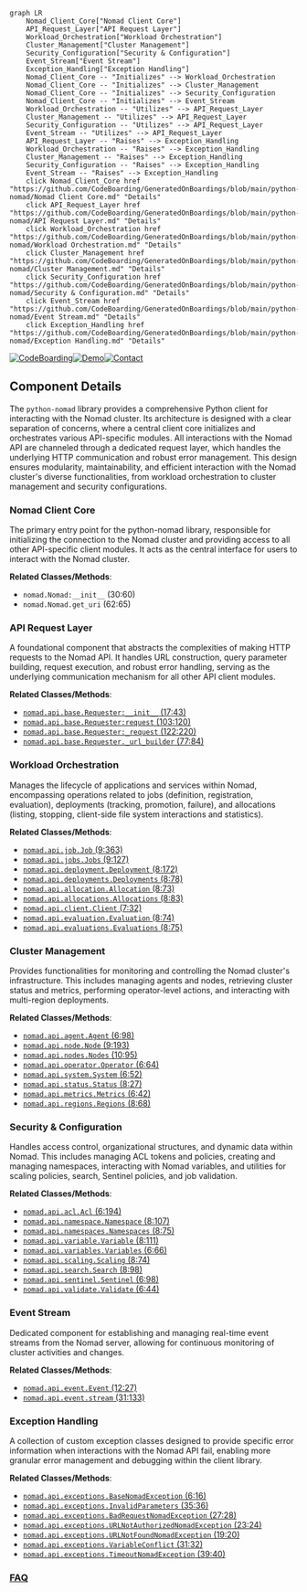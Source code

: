 ```mermaid
graph LR
    Nomad_Client_Core["Nomad Client Core"]
    API_Request_Layer["API Request Layer"]
    Workload_Orchestration["Workload Orchestration"]
    Cluster_Management["Cluster Management"]
    Security_Configuration["Security & Configuration"]
    Event_Stream["Event Stream"]
    Exception_Handling["Exception Handling"]
    Nomad_Client_Core -- "Initializes" --> Workload_Orchestration
    Nomad_Client_Core -- "Initializes" --> Cluster_Management
    Nomad_Client_Core -- "Initializes" --> Security_Configuration
    Nomad_Client_Core -- "Initializes" --> Event_Stream
    Workload_Orchestration -- "Utilizes" --> API_Request_Layer
    Cluster_Management -- "Utilizes" --> API_Request_Layer
    Security_Configuration -- "Utilizes" --> API_Request_Layer
    Event_Stream -- "Utilizes" --> API_Request_Layer
    API_Request_Layer -- "Raises" --> Exception_Handling
    Workload_Orchestration -- "Raises" --> Exception_Handling
    Cluster_Management -- "Raises" --> Exception_Handling
    Security_Configuration -- "Raises" --> Exception_Handling
    Event_Stream -- "Raises" --> Exception_Handling
    click Nomad_Client_Core href "https://github.com/CodeBoarding/GeneratedOnBoardings/blob/main/python-nomad/Nomad Client Core.md" "Details"
    click API_Request_Layer href "https://github.com/CodeBoarding/GeneratedOnBoardings/blob/main/python-nomad/API Request Layer.md" "Details"
    click Workload_Orchestration href "https://github.com/CodeBoarding/GeneratedOnBoardings/blob/main/python-nomad/Workload Orchestration.md" "Details"
    click Cluster_Management href "https://github.com/CodeBoarding/GeneratedOnBoardings/blob/main/python-nomad/Cluster Management.md" "Details"
    click Security_Configuration href "https://github.com/CodeBoarding/GeneratedOnBoardings/blob/main/python-nomad/Security & Configuration.md" "Details"
    click Event_Stream href "https://github.com/CodeBoarding/GeneratedOnBoardings/blob/main/python-nomad/Event Stream.md" "Details"
    click Exception_Handling href "https://github.com/CodeBoarding/GeneratedOnBoardings/blob/main/python-nomad/Exception Handling.md" "Details"
```
[![CodeBoarding](https://img.shields.io/badge/Generated%20by-CodeBoarding-9cf?style=flat-square)](https://github.com/CodeBoarding/GeneratedOnBoardings)[![Demo](https://img.shields.io/badge/Try%20our-Demo-blue?style=flat-square)](https://www.codeboarding.org/demo)[![Contact](https://img.shields.io/badge/Contact%20us%20-%20contact@codeboarding.org-lightgrey?style=flat-square)](mailto:contact@codeboarding.org)

## Component Details

The `python-nomad` library provides a comprehensive Python client for interacting with the Nomad cluster. Its architecture is designed with a clear separation of concerns, where a central client core initializes and orchestrates various API-specific modules. All interactions with the Nomad API are channeled through a dedicated request layer, which handles the underlying HTTP communication and robust error management. This design ensures modularity, maintainability, and efficient interaction with the Nomad cluster's diverse functionalities, from workload orchestration to cluster management and security configurations.

### Nomad Client Core
The primary entry point for the python-nomad library, responsible for initializing the connection to the Nomad cluster and providing access to all other API-specific client modules. It acts as the central interface for users to interact with the Nomad cluster.


**Related Classes/Methods**:

- `nomad.Nomad:__init__` (30:60)
- `nomad.Nomad.get_uri` (62:65)


### API Request Layer
A foundational component that abstracts the complexities of making HTTP requests to the Nomad API. It handles URL construction, query parameter building, request execution, and robust error handling, serving as the underlying communication mechanism for all other API client modules.


**Related Classes/Methods**:

- <a href="https://github.com/jrxFive/python-nomad/blob/master/nomad/api/base.py#L17-L43" target="_blank" rel="noopener noreferrer">`nomad.api.base.Requester:__init__` (17:43)</a>
- <a href="https://github.com/jrxFive/python-nomad/blob/master/nomad/api/base.py#L103-L120" target="_blank" rel="noopener noreferrer">`nomad.api.base.Requester:request` (103:120)</a>
- <a href="https://github.com/jrxFive/python-nomad/blob/master/nomad/api/base.py#L122-L220" target="_blank" rel="noopener noreferrer">`nomad.api.base.Requester:_request` (122:220)</a>
- <a href="https://github.com/jrxFive/python-nomad/blob/master/nomad/api/base.py#L77-L84" target="_blank" rel="noopener noreferrer">`nomad.api.base.Requester._url_builder` (77:84)</a>


### Workload Orchestration
Manages the lifecycle of applications and services within Nomad, encompassing operations related to jobs (definition, registration, evaluation), deployments (tracking, promotion, failure), and allocations (listing, stopping, client-side file system interactions and statistics).


**Related Classes/Methods**:

- <a href="https://github.com/jrxFive/python-nomad/blob/master/nomad/api/job.py#L9-L363" target="_blank" rel="noopener noreferrer">`nomad.api.job.Job` (9:363)</a>
- <a href="https://github.com/jrxFive/python-nomad/blob/master/nomad/api/jobs.py#L9-L127" target="_blank" rel="noopener noreferrer">`nomad.api.jobs.Jobs` (9:127)</a>
- <a href="https://github.com/jrxFive/python-nomad/blob/master/nomad/api/deployment.py#L8-L172" target="_blank" rel="noopener noreferrer">`nomad.api.deployment.Deployment` (8:172)</a>
- <a href="https://github.com/jrxFive/python-nomad/blob/master/nomad/api/deployments.py#L8-L78" target="_blank" rel="noopener noreferrer">`nomad.api.deployments.Deployments` (8:78)</a>
- <a href="https://github.com/jrxFive/python-nomad/blob/master/nomad/api/allocation.py#L8-L73" target="_blank" rel="noopener noreferrer">`nomad.api.allocation.Allocation` (8:73)</a>
- <a href="https://github.com/jrxFive/python-nomad/blob/master/nomad/api/allocations.py#L8-L83" target="_blank" rel="noopener noreferrer">`nomad.api.allocations.Allocations` (8:83)</a>
- <a href="https://github.com/jrxFive/python-nomad/blob/master/nomad/api/client.py#L7-L32" target="_blank" rel="noopener noreferrer">`nomad.api.client.Client` (7:32)</a>
- <a href="https://github.com/jrxFive/python-nomad/blob/master/nomad/api/evaluation.py#L8-L74" target="_blank" rel="noopener noreferrer">`nomad.api.evaluation.Evaluation` (8:74)</a>
- <a href="https://github.com/jrxFive/python-nomad/blob/master/nomad/api/evaluations.py#L8-L75" target="_blank" rel="noopener noreferrer">`nomad.api.evaluations.Evaluations` (8:75)</a>


### Cluster Management
Provides functionalities for monitoring and controlling the Nomad cluster's infrastructure. This includes managing agents and nodes, retrieving cluster status and metrics, performing operator-level actions, and interacting with multi-region deployments.


**Related Classes/Methods**:

- <a href="https://github.com/jrxFive/python-nomad/blob/master/nomad/api/agent.py#L6-L98" target="_blank" rel="noopener noreferrer">`nomad.api.agent.Agent` (6:98)</a>
- <a href="https://github.com/jrxFive/python-nomad/blob/master/nomad/api/node.py#L9-L193" target="_blank" rel="noopener noreferrer">`nomad.api.node.Node` (9:193)</a>
- <a href="https://github.com/jrxFive/python-nomad/blob/master/nomad/api/nodes.py#L10-L95" target="_blank" rel="noopener noreferrer">`nomad.api.nodes.Nodes` (10:95)</a>
- <a href="https://github.com/jrxFive/python-nomad/blob/master/nomad/api/operator.py#L6-L64" target="_blank" rel="noopener noreferrer">`nomad.api.operator.Operator` (6:64)</a>
- <a href="https://github.com/jrxFive/python-nomad/blob/master/nomad/api/system.py#L6-L52" target="_blank" rel="noopener noreferrer">`nomad.api.system.System` (6:52)</a>
- <a href="https://github.com/jrxFive/python-nomad/blob/master/nomad/api/status.py#L8-L27" target="_blank" rel="noopener noreferrer">`nomad.api.status.Status` (8:27)</a>
- <a href="https://github.com/jrxFive/python-nomad/blob/master/nomad/api/metrics.py#L6-L42" target="_blank" rel="noopener noreferrer">`nomad.api.metrics.Metrics` (6:42)</a>
- <a href="https://github.com/jrxFive/python-nomad/blob/master/nomad/api/regions.py#L8-L68" target="_blank" rel="noopener noreferrer">`nomad.api.regions.Regions` (8:68)</a>


### Security & Configuration
Handles access control, organizational structures, and dynamic data within Nomad. This includes managing ACL tokens and policies, creating and managing namespaces, interacting with Nomad variables, and utilities for scaling policies, search, Sentinel policies, and job validation.


**Related Classes/Methods**:

- <a href="https://github.com/jrxFive/python-nomad/blob/master/nomad/api/acl.py#L6-L194" target="_blank" rel="noopener noreferrer">`nomad.api.acl.Acl` (6:194)</a>
- <a href="https://github.com/jrxFive/python-nomad/blob/master/nomad/api/namespace.py#L8-L107" target="_blank" rel="noopener noreferrer">`nomad.api.namespace.Namespace` (8:107)</a>
- <a href="https://github.com/jrxFive/python-nomad/blob/master/nomad/api/namespaces.py#L8-L75" target="_blank" rel="noopener noreferrer">`nomad.api.namespaces.Namespaces` (8:75)</a>
- <a href="https://github.com/jrxFive/python-nomad/blob/master/nomad/api/variable.py#L8-L111" target="_blank" rel="noopener noreferrer">`nomad.api.variable.Variable` (8:111)</a>
- <a href="https://github.com/jrxFive/python-nomad/blob/master/nomad/api/variables.py#L6-L66" target="_blank" rel="noopener noreferrer">`nomad.api.variables.Variables` (6:66)</a>
- <a href="https://github.com/jrxFive/python-nomad/blob/master/nomad/api/scaling.py#L8-L74" target="_blank" rel="noopener noreferrer">`nomad.api.scaling.Scaling` (8:74)</a>
- <a href="https://github.com/jrxFive/python-nomad/blob/master/nomad/api/search.py#L8-L98" target="_blank" rel="noopener noreferrer">`nomad.api.search.Search` (8:98)</a>
- <a href="https://github.com/jrxFive/python-nomad/blob/master/nomad/api/sentinel.py#L6-L98" target="_blank" rel="noopener noreferrer">`nomad.api.sentinel.Sentinel` (6:98)</a>
- <a href="https://github.com/jrxFive/python-nomad/blob/master/nomad/api/validate.py#L6-L44" target="_blank" rel="noopener noreferrer">`nomad.api.validate.Validate` (6:44)</a>


### Event Stream
Dedicated component for establishing and managing real-time event streams from the Nomad server, allowing for continuous monitoring of cluster activities and changes.


**Related Classes/Methods**:

- <a href="https://github.com/jrxFive/python-nomad/blob/master/nomad/api/event.py#L12-L27" target="_blank" rel="noopener noreferrer">`nomad.api.event.Event` (12:27)</a>
- <a href="https://github.com/jrxFive/python-nomad/blob/master/nomad/api/event.py#L31-L133" target="_blank" rel="noopener noreferrer">`nomad.api.event.stream` (31:133)</a>


### Exception Handling
A collection of custom exception classes designed to provide specific error information when interactions with the Nomad API fail, enabling more granular error management and debugging within the client library.


**Related Classes/Methods**:

- <a href="https://github.com/jrxFive/python-nomad/blob/master/nomad/api/exceptions.py#L6-L16" target="_blank" rel="noopener noreferrer">`nomad.api.exceptions.BaseNomadException` (6:16)</a>
- <a href="https://github.com/jrxFive/python-nomad/blob/master/nomad/api/exceptions.py#L35-L36" target="_blank" rel="noopener noreferrer">`nomad.api.exceptions.InvalidParameters` (35:36)</a>
- <a href="https://github.com/jrxFive/python-nomad/blob/master/nomad/api/exceptions.py#L27-L28" target="_blank" rel="noopener noreferrer">`nomad.api.exceptions.BadRequestNomadException` (27:28)</a>
- <a href="https://github.com/jrxFive/python-nomad/blob/master/nomad/api/exceptions.py#L23-L24" target="_blank" rel="noopener noreferrer">`nomad.api.exceptions.URLNotAuthorizedNomadException` (23:24)</a>
- <a href="https://github.com/jrxFive/python-nomad/blob/master/nomad/api/exceptions.py#L19-L20" target="_blank" rel="noopener noreferrer">`nomad.api.exceptions.URLNotFoundNomadException` (19:20)</a>
- <a href="https://github.com/jrxFive/python-nomad/blob/master/nomad/api/exceptions.py#L31-L32" target="_blank" rel="noopener noreferrer">`nomad.api.exceptions.VariableConflict` (31:32)</a>
- <a href="https://github.com/jrxFive/python-nomad/blob/master/nomad/api/exceptions.py#L39-L40" target="_blank" rel="noopener noreferrer">`nomad.api.exceptions.TimeoutNomadException` (39:40)</a>




### [FAQ](https://github.com/CodeBoarding/GeneratedOnBoardings/tree/main?tab=readme-ov-file#faq)